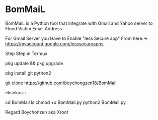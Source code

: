 # BomMaiL
BomMaiL is a Python tool that integrate with Gmail and Yahoo server to Flood Victim Email Address.

For Gmail Server you Have to Enable "less Secure app" From here:->
https://myaccount.google.com/lesssecureapps

Step Step in Termux 

pkg update && pkg upgrade

pkg install git python2

git clone https://github.com/boychongzen18/BomMail

eksekusi :

cd BomMail
ls
chmod +x BomMail.py
python2 BomMail.py


Regard Boychonzen aka Xroot


